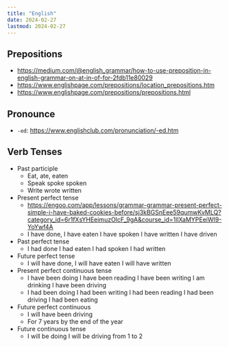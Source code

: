```yaml
---
title: "English"
date: 2024-02-27
lastmod: 2024-02-27
---
```

## Prepositions
- https://medium.com/@english_grammar/how-to-use-preposition-in-english-grammar-on-at-in-of-for-2fdb11e80029
- https://www.englishpage.com/prepositions/location_prepositions.htm
- https://www.englishpage.com/prepositions/prepositions.html
## Pronounce
- `-ed`: https://www.englishclub.com/pronunciation/-ed.htm
## Verb Tenses
- Past participle
    - Eat, ate, eaten
    - Speak spoke spoken
    - Write wrote written
- Present perfect tense
    - https://engoo.com/app/lessons/grammar-grammar-present-perfect-simple-i-have-baked-cookies-before/sj3kBGSnEee59qumwKvMLQ?category_id=6r1fXsYHEeimuzOlcF_9gA&course_id=1llXaMYPEeiWI9-YoYwf4A
    - I have done, I have eaten I have spoken I have written I have driven
- Past perfect tense
    - I had done I had eaten I had spoken I had written
- Future perfect tense
    - I will have done, I will have eaten I will have written
- Present perfect continuous tense
    - I have been doing I have been reading I have been writing I am drinking I have been driving
    - I had been doing I had been writing I had been reading I had been driving I had been eating
- Future perfect continuous
    - I will have been driving
    - For 7 years by the end of the year
- Future continuous tense
    - I will be doing I will be driving from 1 to 2
